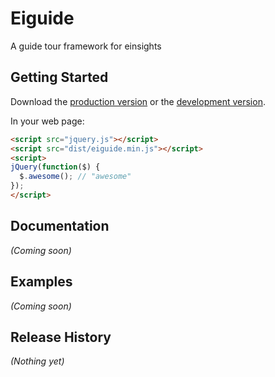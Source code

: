 # Eiguide

A guide tour framework for einsights

## Getting Started
Download the [production version][min] or the [development version][max].

[min]: https://raw.github.com/krahman/eiguide/master/dist/eiguide.min.js
[max]: https://raw.github.com/krahman/eiguide/master/dist/eiguide.js

In your web page:

```html
<script src="jquery.js"></script>
<script src="dist/eiguide.min.js"></script>
<script>
jQuery(function($) {
  $.awesome(); // "awesome"
});
</script>
```

## Documentation
_(Coming soon)_

## Examples
_(Coming soon)_

## Release History
_(Nothing yet)_
